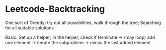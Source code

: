 # Leetcode-Backtracking

One sort of Greedy: try out all possibilities, walk through the tree; Searching for all suitable solutions

Basic: Set up a helper; In the helper, check if terminate -> (may loop) add one element -> iterate the subproblem -> minus the last added element
